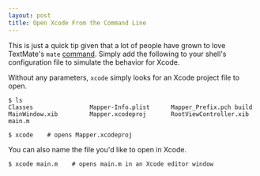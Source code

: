```yaml
---
layout: post
title: Open Xcode From the Command Line
---
```


This is just a quick tip given that a lot of people have grown to love TextMate's `mate` [command](http://manual.macromates.com/en/using_textmate_from_terminal.html). Simply add the following to your shell's configuration file to simulate the behavior for Xcode.

<script src="http://gist.github.com/395995.js?file=gistfile1.sh"></script>

Without any parameters, `xcode` simply looks for an Xcode project file to open.

    $ ls
    Classes                Mapper-Info.plist      Mapper_Prefix.pch build
    MainWindow.xib         Mapper.xcodeproj       RootViewController.xib main.m
    
    $ xcode    # opens Mapper.xcodeproj

You can also name the file you'd like to open in Xcode.

    $ xcode main.m    # opens main.m in an Xcode editor window
